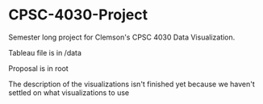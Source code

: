 # CPSC-4030-Project
Semester long project for Clemson's CPSC 4030 Data Visualization.

Tableau file is in /data

Proposal is in root

The description of the visualizations isn't finished yet because we haven't settled on what visualizations to use
